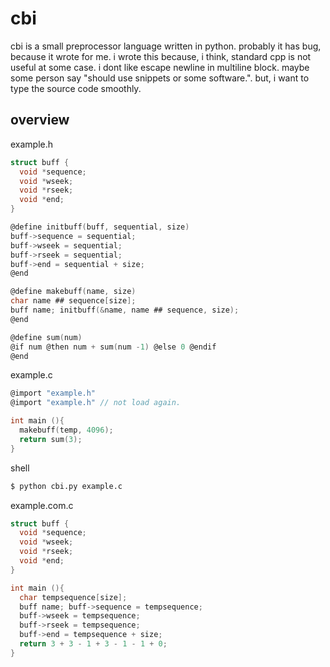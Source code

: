 
# cbi

cbi is a small preprocessor language written in python.
probably it has  bug, because it wrote for me.
i wrote this because, i think, standard cpp is not useful at some case.
i dont like escape newline in multiline block.
maybe some person say "should use snippets or some software.".
but, i want to type the source code smoothly.

## overview

example.h
```c
struct buff {
  void *sequence;
  void *wseek;
  void *rseek;
  void *end;
}

@define initbuff(buff, sequential, size)
buff->sequence = sequential;
buff->wseek = sequential;
buff->rseek = sequential;
buff->end = sequential + size;
@end

@define makebuff(name, size)
char name ## sequence[size];
buff name; initbuff(&name, name ## sequence, size);
@end

@define sum(num)
@if num @then num + sum(num -1) @else 0 @endif
@end
```

example.c
```c	
@import "example.h"
@import "example.h" // not load again.

int main (){
  makebuff(temp, 4096);
  return sum(3);
}
```

shell
```bash
$ python cbi.py example.c
```

example.com.c
```c
struct buff {
  void *sequence;
  void *wseek;
  void *rseek;
  void *end;
}

int main (){
  char tempsequence[size];
  buff name; buff->sequence = tempsequence;
  buff->wseek = tempsequence;
  buff->rseek = tempsequence;
  buff->end = tempsequence + size;
  return 3 + 3 - 1 + 3 - 1 - 1 + 0;
}
```
